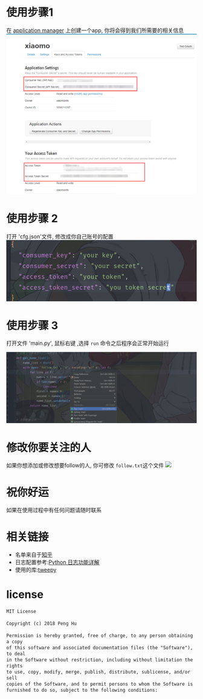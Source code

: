 # 使用步骤1
在 [application manager](https://apps.twitter.com/app/new) 上创建一个app, 你将会得到我们所需要的相关信息
![](screen/key.png)

# 使用步骤 2
打开 'cfg.json'文件, 修改成你自己账号的配置
![](screen/config.png)
# 使用步骤 3
打开文件 'main.py', 鼠标右键 ,选择 `run` 命令之后程序会正常开始运行

![](screen/run.png)

# 修改你要关注的人
如果你想添加或修改想要follow的人, 你可修改 `follow.txt`这个文件
![](screen/followers.png)

# 祝你好运
如果在使用过程中有任何问题请随时联系

# 相关链接
- 名单来自于[知乎](https://www.zhihu.com/question/26499017)
- 日志配置参考:[Python 日志功能详解](https://blog.igevin.info/posts/python-log/)
- 使用的库:[tweepy](http://docs.tweepy.org/en/latest/getting_started.html)

# license
```
MIT License

Copyright (c) 2018 Peng Hu

Permission is hereby granted, free of charge, to any person obtaining a copy
of this software and associated documentation files (the "Software"), to deal
in the Software without restriction, including without limitation the rights
to use, copy, modify, merge, publish, distribute, sublicense, and/or sell
copies of the Software, and to permit persons to whom the Software is
furnished to do so, subject to the following conditions:
```